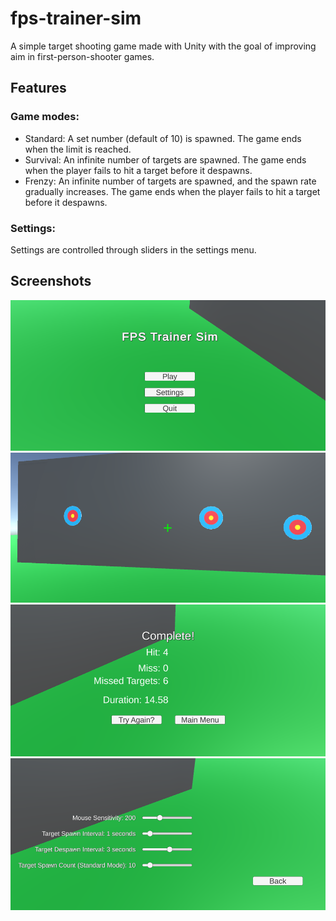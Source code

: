 # fps-trainer-sim
A simple target shooting game made with Unity with the goal of improving aim in first-person-shooter games.

## Features
### Game modes:
* Standard: A set number (default of 10) is spawned. The game ends when the limit is reached.
* Survival: An infinite number of targets are spawned. The game ends when the player fails to hit a target before it despawns.
* Frenzy: An infinite number of targets are spawned, and the spawn rate gradually increases. The game ends when the player fails to hit a target before it despawns.

### Settings:
Settings are controlled through sliders in the settings menu.

## Screenshots
![image](docs/images/1.png)
![image](docs/images/2.png)
![image](docs/images/3.png)
![image](docs/images/4.png)
